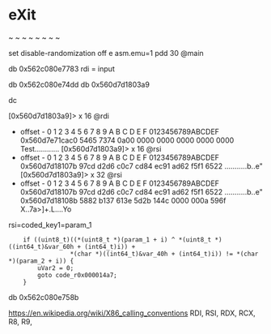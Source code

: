 # eXit

~[](img/main.png)
~[](img/main_dec.png)
~[](img/main_strncat.png)
~[](img/strlen.png)
~[](img/strlen_args.png)
~[](img/strlen_dec.png)
~[](img/strncat.png)
~[](img/strncat_dec.png)




set disable-randomization off
e asm.emu=1
pdd 30 @main

db 0x562c080e7783
rdi = input

db 0x562c080e74dd
db 0x560d7d1803a9

dc

[0x560d7d1803a9]> x 16 @rdi
- offset -       0 1  2 3  4 5  6 7  8 9  A B  C D  E F  0123456789ABCDEF
0x560d7e71cac0  5465 7374 0a00 0000 0000 0000 0000 0000  Test............
[0x560d7d1803a9]> x 16 @rsi
- offset -       0 1  2 3  4 5  6 7  8 9  A B  C D  E F  0123456789ABCDEF
0x560d7d18107b  97cd d2d6 c0c7 cd84 ec91 ad62 f5f1 6522  ...........b..e"
[0x560d7d1803a9]> x 32 @rsi
- offset -       0 1  2 3  4 5  6 7  8 9  A B  C D  E F  0123456789ABCDEF
0x560d7d18107b  97cd d2d6 c0c7 cd84 ec91 ad62 f5f1 6522  ...........b..e"
0x560d7d18108b  5882 b137 613e 5d2b 144c 0000 000a 596f  X..7a>]+.L....Yo

rsi=coded_key1=param_1

        if ((uint8_t)((*(uint8_t *)(param_1 + i) ^ *(uint8_t *)((int64_t)&var_60h + (int64_t)i)) +
                     *(char *)((int64_t)&var_40h + (int64_t)i)) != *(char *)(param_2 + i)) {
            uVar2 = 0;
            goto code_r0x000014a7;
        }






db 0x562c080e758b

https://en.wikipedia.org/wiki/X86_calling_conventions
RDI, RSI, RDX, RCX, R8, R9,
